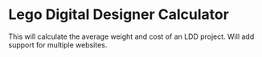 # Lego Digital Designer Calculator
 This will calculate the average weight and cost of an LDD project. Will add support for multiple websites.
